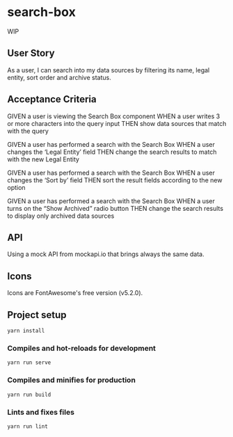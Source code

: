 # search-box
WIP

## User Story
As a user, I can search into my data sources by filtering its name, legal entity, sort order and archive status.

## Acceptance Criteria
GIVEN a user is viewing the Search Box component
WHEN a user writes 3 or more characters into the query input
THEN show data sources that match with the query

GIVEN a user has performed a search with the Search Box
WHEN a user changes the ‘Legal Entity’ field
THEN change the search results to match with the new Legal Entity

GIVEN a user has performed a search with the Search Box
WHEN a user changes the ‘Sort by’ field
THEN sort the result fields according to the new option

GIVEN a user has performed a search with the Search Box
WHEN a user turns on the “Show Archived” radio button
THEN change the search results to display only archived data sources

## API
Using a mock API from mockapi.io that brings always the same data.

## Icons
Icons are FontAwesome's free version (v5.2.0).


## Project setup
```
yarn install
```

### Compiles and hot-reloads for development
```
yarn run serve
```

### Compiles and minifies for production
```
yarn run build
```

### Lints and fixes files
```
yarn run lint
```
